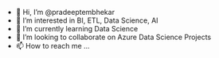 - 👋 Hi, I’m @pradeeptembhekar
- 👀 I’m interested in BI, ETL, Data Science, AI
- 🌱 I’m currently learning Data Science
- 💞️ I’m looking to collaborate on Azure Data Science Projects
- 📫 How to reach me ...

<!---
pradeeptembhekar/pradeeptembhekar is a ✨ special ✨ repository because its `README.md` (this file) appears on your GitHub profile.
You can click the Preview link to take a look at your changes.
--->
